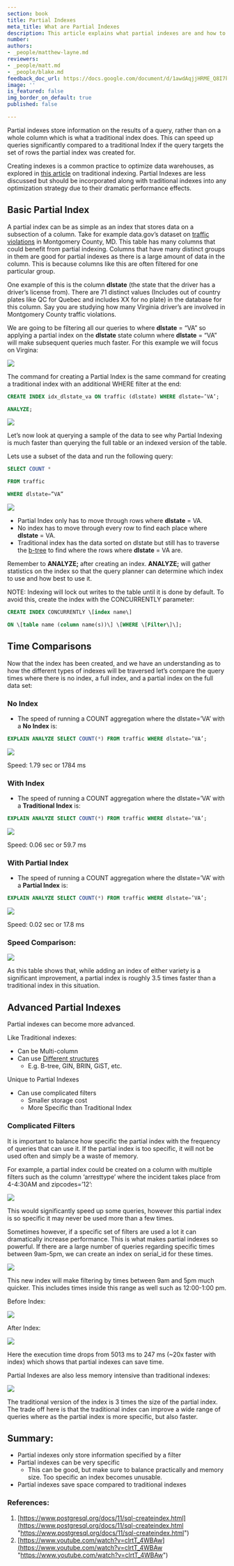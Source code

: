 ```yaml
---
section: book
title: Partial Indexes
meta_title: What are Partial Indexes
description: This article explains what partial indexes are and how to use them to help optimize your queries
number:
authors:
- _people/matthew-layne.md
reviewers:
- _people/matt.md
- _people/blake.md
feedback_doc_url: https://docs.google.com/document/d/1awdAqjjHRME_Q8I7kG4tjQ9snArvRLBFhbLWetXY4hU/edit
image: ''
is_featured: false
img_border_on_default: true
published: false

---
```

Partial indexes store information on the results of a query, rather than on a whole column which is what a traditional index does. This can speed up queries significantly compared to a traditional Index if the query targets the set of rows the partial index was created for.

Creating indexes is a common practice to optimize data warehouses, as explored in [this article](https://dataschool.com/learn/how-indexing-works) on traditional indexing. Partial Indexes are less discussed but should be incorporated along with traditional indexes into any optimization strategy due to their dramatic performance effects.

## Basic Partial Index

A partial index can be as simple as an index that stores data on a subsection of a column. Take for example data.gov’s dataset on [traffic violations](https://catalog.data.gov/dataset/traffic-violations-56dda) in Montgomery County, MD. This table has many columns that could benefit from partial indexing. Columns that have many distinct groups in them are good for partial indexes as there is a large amount of data in the column. This is because columns like this are often filtered for one particular group.

One example of this is the column **dlstate** (the state that the driver has a driver’s license from). There are 71 distinct values (Includes out of country plates like QC for Quebec and includes XX for no plate) in the database for this column. Say you are studying how many Virginia driver’s are involved in Montgomery County traffic violations.

We are going to be filtering all our queries to where **dlstate** = “VA” so applying a partial index on the **dlstate** state column where **dlstate** = “VA” will make subsequent queries much faster. For this example we will focus on Virgina:

![](/assets/images/sql-optimization/partialIndexing/partialIndex_0.png)

The command for creating a Partial Index is the same command for creating a traditional index with an additional WHERE filter at the end:

```sql
CREATE INDEX idx_dlstate_va ON traffic (dlstate) WHERE dlstate=’VA’;

ANALYZE;
```
![](/assets/images/sql-optimization/partialIndexing/partialIndex_1.png)

Let’s now look at querying a sample of the data to see why Partial Indexing is much faster than querying the full table or an indexed version of the table.

Lets use a subset of the data and run the following query:

```sql
SELECT COUNT *

FROM traffic

WHERE dlstate=”VA”
```
![](/assets/images/sql-optimization/partialIndexing/partialIndexGIF.gif)

* Partial Index only has to move through rows where **dlstate** = VA.
* No index has to move through every row to find each place where **dlstate** = VA.
* Traditional index has the data sorted on dlstate but still has to traverse the [b-tree](https://dataschool.com/learn/how-indexing-works) to find where the rows where **dlstate** = VA are.

Remember to **ANALYZE;** after creating an index. **ANALYZE;** will gather statistics on the index so that the query planner can determine which index to use and how best to use it.

NOTE: Indexing will lock out writes to the table until it is done by default. To avoid this, create the index with the CONCURRENTLY parameter:

```sql
CREATE INDEX CONCURRENTLY \[index name\]

ON \[table name (column name(s))\] \[WHERE \[Filter\]\];
```

## Time Comparisons

Now that the index has been created, and we have an understanding as to how the different types of indexes will be traversed let’s compare the query times where there is no index, a full index, and a partial index on the full data set:

### No Index

* The speed of running a COUNT aggregation where the dlstate=’VA’ with a **No Index** is:

```sql
EXPLAIN ANALYZE SELECT COUNT(*) FROM traffic WHERE dlstate=’VA’;
```
![](/assets/images/sql-optimization/partialIndexing/partialIndex_2.png)

Speed: 1.79 sec or 1784 ms

### With Index

* The speed of running a COUNT aggregation where the dlstate=’VA’ with a **Traditional Index** is:

```sql
EXPLAIN ANALYZE SELECT COUNT(*) FROM traffic WHERE dlstate=’VA’;
```
![](/assets/images/sql-optimization/partialIndexing/partialIndex_3.png)

Speed: 0.06 sec or 59.7 ms

### With Partial Index

* The speed of running a COUNT aggregation where the dlstate=’VA’ with a **Partial Index** is:

```sql
EXPLAIN ANALYZE SELECT COUNT(*) FROM traffic WHERE dlstate=’VA’;
```
![](/assets/images/sql-optimization/partialIndexing/partialIndex_4.png)

Speed: 0.02 sec or 17.8 ms

### Speed Comparison:

![](/assets/images/sql-optimization/partialIndexing/partialIndex_5.png)

As this table shows that, while adding an index of either variety is a significant improvement, a partial index is roughly 3.5 times faster than a traditional index in this situation.

## Advanced Partial Indexes

Partial indexes can become more advanced.

Like Traditional indexes:

* Can be Multi-column
* Can use [Different structures](https://www.postgresql.org/docs/current/indexes-types.html)
  * E.g. B-tree, GIN, BRIN, GiST, etc.

Unique to Partial Indexes

* Can use complicated filters
  * Smaller storage cost
  * More Specific than Traditional Index

### Complicated Filters

It is important to balance how specific the partial index with the frequency of queries that can use it. If the partial index is too specific, it will not be used often and simply be a waste of memory.

For example, a partial index could be created on a column with multiple filters such as the column ‘arresttype’ where the incident takes place from 4-4:30AM and zipcodes=’12’:

![](/assets/images/sql-optimization/partialIndexing/partialIndex_6.png)

This would significantly speed up some queries, however this partial index is so specific it may never be used more than a few times.

Sometimes however, if a specific set of filters are used a lot it can dramatically increase performance. This is what makes partial indexes so powerful. If there are a large number of queries regarding specific times between 9am-5pm, we can create an index on serial_id for these times.

![](/assets/images/sql-optimization/partialIndexing/partialIndex_7.png)

This new index will make filtering by times between 9am and 5pm much quicker. This includes times inside this range as well such as 12:00-1:00 pm.

Before Index:

![](/assets/images/sql-optimization/partialIndexing/partialIndex_8.png)

After Index:

![](/assets/images/sql-optimization/partialIndexing/partialIndex_9.png)

Here the execution time drops from 5013 ms to 247 ms (\~20x faster with index) which shows that partial indexes can save time.

Partial Indexes are also less memory intensive than traditional indexes:

![](/assets/images/sql-optimization/partialIndexing/partialIndex_10.png)

The traditional version of the index is 3 times the size of the partial index. The trade off here is that the traditional index can improve a wide range of queries where as the partial index is more specific, but also faster.

## Summary:

* Partial indexes only store information specified by a filter
* Partial indexes can be very specific
  * This can be good, but make sure to balance practically and memory size. Too specific an index becomes unusable.
* Partial indexes save space compared to traditional indexes

### References:

1. [https://www.postgresql.org/docs/11/sql-createindex.html](https://www.postgresql.org/docs/11/sql-createindex.html "https://www.postgresql.org/docs/11/sql-createindex.html")
2. [https://www.youtube.com/watch?v=clrtT_4WBAw](https://www.youtube.com/watch?v=clrtT_4WBAw "https://www.youtube.com/watch?v=clrtT_4WBAw")

